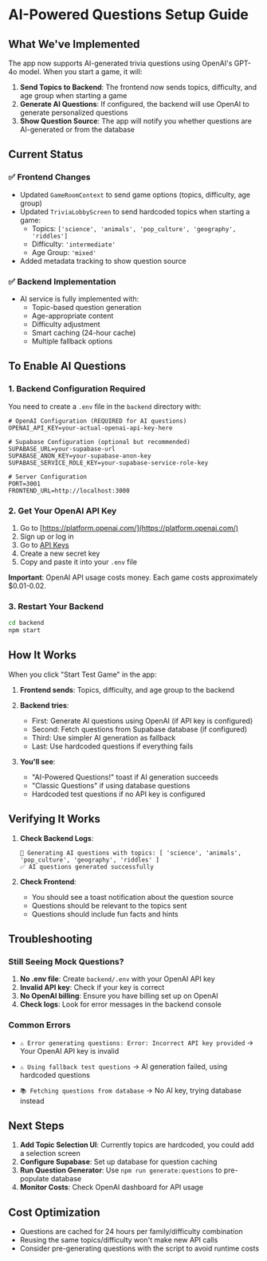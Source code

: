 # AI-Powered Questions Setup Guide

## What We've Implemented

The app now supports AI-generated trivia questions using OpenAI's GPT-4o model. When you start a game, it will:

1. **Send Topics to Backend**: The frontend now sends topics, difficulty, and age group when starting a game
2. **Generate AI Questions**: If configured, the backend will use OpenAI to generate personalized questions
3. **Show Question Source**: The app will notify you whether questions are AI-generated or from the database

## Current Status

### ✅ Frontend Changes
- Updated `GameRoomContext` to send game options (topics, difficulty, age group)
- Updated `TriviaLobbyScreen` to send hardcoded topics when starting a game:
  - Topics: `['science', 'animals', 'pop_culture', 'geography', 'riddles']`
  - Difficulty: `'intermediate'`
  - Age Group: `'mixed'`
- Added metadata tracking to show question source

### ✅ Backend Implementation
- AI service is fully implemented with:
  - Topic-based question generation
  - Age-appropriate content
  - Difficulty adjustment
  - Smart caching (24-hour cache)
  - Multiple fallback options

## To Enable AI Questions

### 1. Backend Configuration Required

You need to create a `.env` file in the `backend` directory with:

```env
# OpenAI Configuration (REQUIRED for AI questions)
OPENAI_API_KEY=your-actual-openai-api-key-here

# Supabase Configuration (optional but recommended)
SUPABASE_URL=your-supabase-url
SUPABASE_ANON_KEY=your-supabase-anon-key
SUPABASE_SERVICE_ROLE_KEY=your-supabase-service-role-key

# Server Configuration
PORT=3001
FRONTEND_URL=http://localhost:3000
```

### 2. Get Your OpenAI API Key

1. Go to [https://platform.openai.com/](https://platform.openai.com/)
2. Sign up or log in
3. Go to [API Keys](https://platform.openai.com/api-keys)
4. Create a new secret key
5. Copy and paste it into your `.env` file

**Important**: OpenAI API usage costs money. Each game costs approximately $0.01-0.02.

### 3. Restart Your Backend

```bash
cd backend
npm start
```

## How It Works

When you click "Start Test Game" in the app:

1. **Frontend sends**: Topics, difficulty, and age group to the backend
2. **Backend tries**:
   - First: Generate AI questions using OpenAI (if API key is configured)
   - Second: Fetch questions from Supabase database (if configured)
   - Third: Use simpler AI generation as fallback
   - Last: Use hardcoded questions if everything fails

3. **You'll see**:
   - "AI-Powered Questions!" toast if AI generation succeeds
   - "Classic Questions" if using database questions
   - Hardcoded test questions if no API key is configured

## Verifying It Works

1. **Check Backend Logs**:
   ```
   🤖 Generating AI questions with topics: [ 'science', 'animals', 'pop_culture', 'geography', 'riddles' ]
   ✅ AI questions generated successfully
   ```

2. **Check Frontend**:
   - You should see a toast notification about the question source
   - Questions should be relevant to the topics sent
   - Questions should include fun facts and hints

## Troubleshooting

### Still Seeing Mock Questions?

1. **No .env file**: Create `backend/.env` with your OpenAI API key
2. **Invalid API key**: Check if your key is correct
3. **No OpenAI billing**: Ensure you have billing set up on OpenAI
4. **Check logs**: Look for error messages in the backend console

### Common Errors

- `⚠️ Error generating questions: Error: Incorrect API key provided`
  → Your OpenAI API key is invalid

- `⚠️ Using fallback test questions`
  → AI generation failed, using hardcoded questions

- `📚 Fetching questions from database`
  → No AI key, trying database instead

## Next Steps

1. **Add Topic Selection UI**: Currently topics are hardcoded, you could add a selection screen
2. **Configure Supabase**: Set up database for question caching
3. **Run Question Generator**: Use `npm run generate:questions` to pre-populate database
4. **Monitor Costs**: Check OpenAI dashboard for API usage

## Cost Optimization

- Questions are cached for 24 hours per family/difficulty combination
- Reusing the same topics/difficulty won't make new API calls
- Consider pre-generating questions with the script to avoid runtime costs 